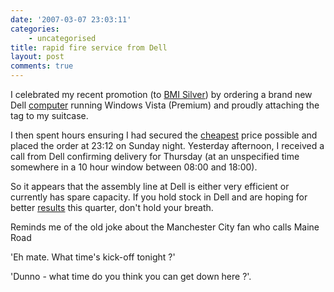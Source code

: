 ```yaml
---
date: '2007-03-07 23:03:11'
categories:
    - uncategorised
title: rapid fire service from Dell
layout: post
comments: true
---
```

I celebrated my recent promotion (to
[BMI Silver](http://www.flybmi.com/bmi/en-gb/frequentflyers/membershipbenefits/silvermembership.aspx))
by ordering a brand new Dell
[computer](http://www1.euro.dell.com/content/products/features.aspx/desktops_better?c=uk&cs=ukdhs1&l=en&s=dhs)
running Windows Vista (Premium) and proudly attaching the tag to my
suitcase.

I then spent hours ensuring I had secured the
[cheapest](http://www.nbrightside.com/blog/2005/10/29/beware-of-shopping-at-dell-computers/)
price possible and placed the order at 23:12 on Sunday night. Yesterday
afternoon, I received a call from Dell confirming delivery for Thursday
(at an unspecified time somewhere in a 10 hour window between 08:00 and
18:00).

So it appears that the assembly line at Dell is either very efficient or
currently has spare capacity. If you hold stock in Dell and are hoping
for better
[results](http://today.reuters.co.uk/news/articlenews.aspx?type=tnBusinessNews&storyID=2007-03-01T221303Z_01_WEN5003_RTRIDST_0_BUSINESS-DELL-RESULTS-DC.XML)
this quarter, don't hold your breath.

Reminds me of the old joke about the Manchester City fan who calls Maine
Road

'Eh mate. What time's kick-off tonight ?'

'Dunno - what time do you think you can get down here ?'.
